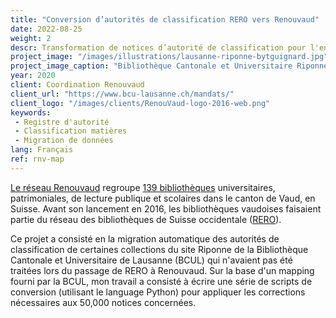 ```yaml
---
title: "Conversion d’autorités de classification RERO vers Renouvaud"
date: 2022-08-25
weight: 2
descr: Transformation de notices d’autorité de classification pour l'enrichissement du catalogue Renouvaud.
project_image: "/images/illustrations/lausanne-riponne-bytguignard.jpg"
project_image_caption: "Bibliothèque Cantonale et Universitaire Riponne, Palais de Rumine, Lausanne"
year: 2020
client: Coordination Renouvaud
client_url: "https://www.bcu-lausanne.ch/mandats/"
client_logo: "/images/clients/RenouVaud-logo-2016-web.png"
keywords: 
 - Registre d'autorité
 - Classification matières
 - Migration de données
lang: Français
ref: rnv-map
---
```


[Le réseau Renouvaud](https://www.bcu-lausanne.ch/mandats/) regroupe [139 bibliothèques](https://map.renouvaud.ch/) 
universitaires, patrimoniales, de lecture publique et scolaires dans le canton de Vaud, en Suisse. 
Avant son lancement en 2016, les bibliothèques vaudoises faisaient partie du réseau des bibliothèques de Suisse
occidentale ([RERO](https://www.rero.ch)).

Ce projet a consisté en la migration automatique des autorités de classification de certaines collections du site
Riponne de la Bibliothèque Cantonale et Universitaire de Lausanne (BCUL) qui n'avaient pas été traitées lors du passage de RERO à
Renouvaud. Sur la base d'un mapping fourni par la BCUL, mon travail a consisté à écrire une série de scripts de conversion
(utilisant le language Python) pour appliquer les corrections nécessaires aux 50,000 notices concernées.